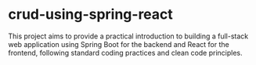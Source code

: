# crud-using-spring-react
This project aims to provide a practical introduction to building a full-stack web application using Spring Boot for the backend and React for the frontend, following standard coding practices and clean code principles.
